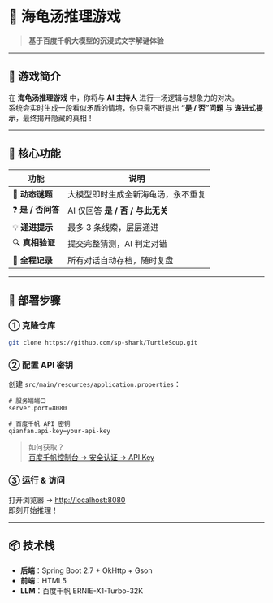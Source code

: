 # 🐢 海龟汤推理游戏  
> **基于百度千帆大模型的沉浸式文字解谜体验**

---

## 🌊 游戏简介
在 **海龟汤推理游戏** 中，你将与 **AI 主持人** 进行一场逻辑与想象力的对决。  
系统会实时生成一段看似矛盾的情境，你只需不断提出 **“是 / 否”问题** 与 **递进式提示**，最终揭开隐藏的真相！

---

## 🎯 核心功能

| 功能 | 说明 |
|---|---|
| 🎲 **动态谜题** | 大模型即时生成全新海龟汤，永不重复 |
| ❓ **是 / 否问答** | AI 仅回答 **是 / 否 / 与此无关** |
| 💡 **递进提示** | 最多 3 条线索，层层递进 |
| 🔍 **真相验证** | 提交完整猜测，AI 判定对错 |
| 📜 **全程记录** | 所有对话自动存档，随时复盘 |

---

## 🚀 部署步骤

### ① 克隆仓库
```bash
git clone https://github.com/sp-shark/TurtleSoup.git
```

### ② 配置 API 密钥  
创建 `src/main/resources/application.properties`：

```properties
# 服务端端口
server.port=8080

# 百度千帆 API 密钥
qianfan.api-key=your-api-key
```

> 如何获取？  
> [百度千帆控制台 → 安全认证 → API Key](https://console.bce.baidu.com/qianfan)

### ③ 运行 & 访问
打开浏览器 → [http://localhost:8080](http://localhost:8080)  
即刻开始推理！

---


## 📦 技术栈
- **后端**：Spring Boot 2.7 + OkHttp + Gson  
- **前端**：HTML5
- **LLM**：百度千帆 ERNIE-X1-Turbo-32K  
